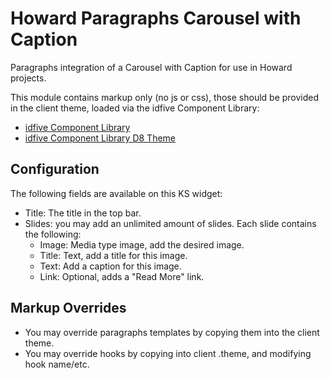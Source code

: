 # Howard Paragraphs Carousel with Caption

Paragraphs integration of a Carousel with Caption for use in Howard projects.

This module contains markup only (no js or css), those should be provided in the client theme, loaded via the idfive Component Library:

 - [idfive Component Library](https://bitbucket.org/idfivellc/idfive-component-library)
 - [idfive Component Library D8 Theme](https://bitbucket.org/idfivellc/idfive-component-library-d8-theme)

## Configuration
The following fields are available on this KS widget:
 - Title: The title in the top bar.
 - Slides: you may add an unlimited amount of slides. Each slide contains the following:
    - Image: Media type image, add the desired image.
    - Title: Text, add a title for this image.
    - Text: Add a caption for this image.
    - Link: Optional, adds a "Read More" link.

## Markup Overrides
- You may override paragraphs templates by copying them into the client theme.
- You may override hooks by copying into client .theme, and modifying hook name/etc.
